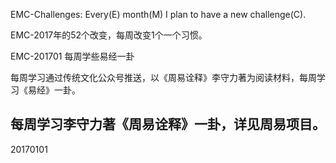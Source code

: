EMC-Challenges: Every(E)  month(M) I plan to have a new challenge(C). 

EMC-2017年的52个改变，每周改变1个一个习惯。

EMC-201701 每周学些易经一卦

每周学习通过传统文化公众号推送，以《周易诠释》李守力著为阅读材料，每周学习《易经》一卦。

每周学习李守力著《周易诠释》一卦，详见周易项目。
-------------
20170101
